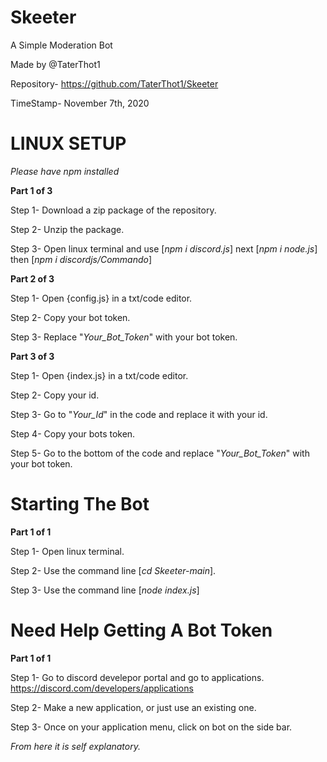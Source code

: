 # Skeeter
A Simple Moderation Bot

Made by @TaterThot1

Repository- https://github.com/TaterThot1/Skeeter

TimeStamp- November 7th, 2020

# LINUX SETUP

  *Please have npm installed*

**Part 1 of 3**

Step 1- Download a zip package of the repository.

Step 2- Unzip the package.

Step 3- Open linux terminal and use [*npm i discord.js*] next [*npm i node.js*] then [*npm i discordjs/Commando*]

**Part 2 of 3**

Step 1- Open {config.js} in a txt/code editor.

Step 2- Copy your bot token.

Step 3- Replace "*Your_Bot_Token*" with your bot token.

**Part 3 of 3**

Step 1- Open {index.js} in a txt/code editor.

Step 2- Copy your id.

Step 3- Go to "*Your_Id*" in the code and replace it with your id.

Step 4- Copy your bots token.

Step 5- Go to the bottom of the code and replace "*Your_Bot_Token*" with your bot token.

# Starting The Bot
**Part 1 of 1**

Step 1- Open linux terminal.

Step 2- Use the command line [*cd Skeeter-main*].

Step 3- Use the command line [*node index.js*]

# Need Help Getting A Bot Token

**Part 1 of 1**

Step 1- Go to discord develepor portal and go to applications.
https://discord.com/developers/applications

Step 2- Make a new application, or just use an existing one.

Step 3- Once on your application menu, click on bot on the side bar.

*From here it is self explanatory.*
